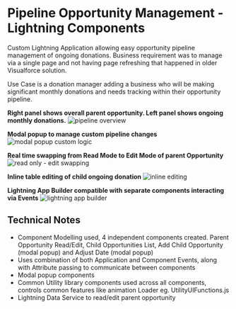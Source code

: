 # Pipeline Opportunity Management - Lightning Components
Custom Lightning Application allowing easy opportunity pipeline management of ongoing donations. Business requirement was to manage via a single page and not having page refreshing that happened in older Visualforce solution.

Use Case is a donation manager adding a business who will be making significant monthly donations and needs tracking within their opportunity pipeline.

**Right panel shows overall parent opportunity. Left panel shows ongoing monthly donations.**
![pipeline overview](https://user-images.githubusercontent.com/42108324/53407078-7007f180-3a0f-11e9-9058-11867522220e.png)

**Modal popup to manage custom pipeline changes**
![modal popup custom logic](https://user-images.githubusercontent.com/42108324/53407653-c75a9180-3a10-11e9-95a0-75bb35e5d717.png)

**Real time swapping from Read Mode to Edit Mode of parent Opportunity**
![read only - edit swapping](https://user-images.githubusercontent.com/42108324/53407671-d0e3f980-3a10-11e9-9eef-42d5bd9e0116.png)

**Inline table editing of child ongoing donation**
![inline editing](https://user-images.githubusercontent.com/42108324/53407687-d80b0780-3a10-11e9-943b-3d8925915f98.png)

**Lightning App Builder compatible with separate components interacting via Events**
![lightning app builder](https://user-images.githubusercontent.com/42108324/53407698-e0fbd900-3a10-11e9-9ad5-9c778a2a2a15.png)

## Technical Notes
* Component Modelling used, 4 independent components created. Parent Opportunity Read/Edit, Child Opportunities List, Add Child Opportunity (modal popup) and Adjust Date (modal popup)
* Uses combination of both Application and Component Events, along with Attribute passing to communicate between components
* Modal popup components
* Common Utility library components used across all components, controls common features like animation Loader eg. UtilityUIFunctions.js
* Lightning Data Service to read/edit parent opportunity
